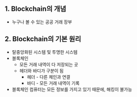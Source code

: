 ## 1. Blockchain의 개념
* 누구나 볼 수 있는 공공 거래 장부

## 2. Blockchain의 기본 원리
* 탈중앙화된 시스템 및 투명한 시스템
* 블록체인
  * 모든 거래 내역이 다 저장되는 곳
  * 헤더와 바디가 구분이 됨
    * 헤더 - 다른 체인과 연결
    * 바디 - 모든 거래 내역이 기록
* 블록체인 컴퓨터는 모든 정보를 가지고 있기 때문에, 해킹이 불가능
